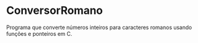 # ConversorRomano
Programa que converte números inteiros para caracteres romanos usando funções e ponteiros em C.
